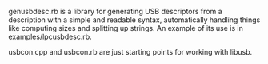 genusbdesc.rb is a library for generating USB descriptors from a description with a simple and readable syntax, automatically handling things like computing sizes and splitting up strings. An example of its use is in examples/lpcusbdesc.rb.

usbcon.cpp and usbcon.rb are just starting points for working with libusb.